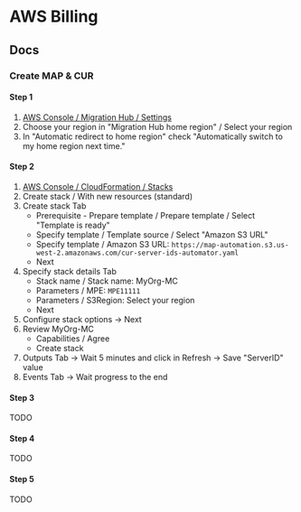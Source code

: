 # AWS Billing

<!--
https://s3-us-west-2.amazonaws.com/map-2.0-customer-documentation/html/latest/en/index.html
-->

## Docs

### Create MAP & CUR

#### Step 1

1. [AWS Console / Migration Hub / Settings](https://console.aws.amazon.com/migrationhub/home?region=us-east-1#/settings)
2. Choose your region in "Migration Hub home region" / Select your region
3. In "Automatic redirect to home region" check "Automatically switch to my home region next time."

#### Step 2

1. [AWS Console / CloudFormation / Stacks](https://console.aws.amazon.com/cloudformation/home?region=us-east-1#/stacks?filteringStatus=active&filteringText=&viewNested=true&hideStacks=false)
2. Create stack / With new resources (standard)
3. Create stack Tab
   - Prerequisite - Prepare template / Prepare template / Select "Template is ready"
   - Specify template / Template source / Select "Amazon S3 URL"
   - Specify template / Amazon S3 URL: `https://map-automation.s3.us-west-2.amazonaws.com/cur-server-ids-automator.yaml`
   - Next
4. Specify stack details Tab
   - Stack name / Stack name: MyOrg-MC
   - Parameters / MPE: `MPE11111`
   - Parameters / S3Region: Select your region
   - Next
5. Configure stack options -> Next
6. Review MyOrg-MC
   - Capabilities / Agree
   - Create stack
7. Outputs Tab -> Wait 5 minutes and click in Refresh -> Save "ServerID" value
8. Events Tab -> Wait progress to the end

#### Step 3

TODO

<!--
Waite 24 hours to accesses AWS Cost and Usage Reports

Enable tags

Access Denied
Cost allocation tags are managed at the payer account level.
-->

#### Step 4

TODO

<!--
https://console.aws.amazon.com/billing/home?region=us-east-1#/tags
https://console.aws.amazon.com/billing/home?region=us-east-1#/reports
-->

#### Step 5

TODO

<!--
https://console.aws.amazon.com/cost-management/home?#/anomaly-detection/home
https://console.aws.amazon.com/cost-management/home?#/rightsizing
-->
